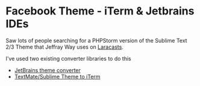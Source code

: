 # Facebook Theme - iTerm & Jetbrains IDEs

Saw lots of people searching for a PHPStorm version of the Sublime Text 2/3 Theme that Jeffray Way uses on [Laracasts](https://laracasts.com/).

I've used two existing converter libraries to do this
* [JetBrains theme converter](https://github.com/JetBrains/colorSchemeTool)
* [TextMate/Sublime Theme to iTerm](https://gist.github.com/maxim/2903788)

